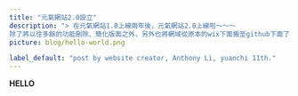 ```yaml
---
title: "元氣網站2.0設立"
description: "> 在元氣網站1.0上線兩年後，元氣網站2.0上線啦～～～
除了將以往多餘的功能刪除、簡化版面之外，另外也將網域從原本的wix下面搬至github下面了，之後也將會把網域搬至新的公開位置，敬請期待！"
picture: blog/hello-world.png

label_default: "post by website creator, Anthony Li, yuanchi 11th." 
---
```

**HELLO**